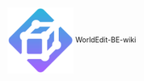 
<img src="./docs/.vuepress/public/logo.svg" width = "130" height = "130" alt="" align=center />
WorldEdit-BE-wiki
